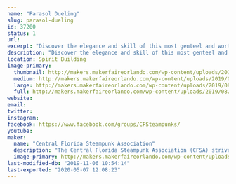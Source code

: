 ```yaml
---
name: "Parasol Dueling"
slug: parasol-dueling
id: 37200
status: 1
url: 
excerpt: "Discover the elegance and skill of this most genteel and worthy competition! Learn the rules of this honorable sport for ladies and observe demonstrations via this interactive activity. Through skillful turns and placements of parasols; precise timing; and through coquettish flirtations, competitors will challenge each other in this Steampunk battle of flair. Demonstration parasols available upon request."
description: "Discover the elegance and skill of this most genteel and worthy competition! Learn the rules of this honorable sport for ladies and observe demonstrations via this interactive activity. Through skillful turns and placements of parasols; precise timing; and through coquettish flirtations, competitors will challenge each other in this Steampunk battle of flair. Demonstration parasols available upon request."
location: Spirit Building
image-primary:
  thumbnail: http://makers.makerfaireorlando.com/wp-content/uploads/2019/08/PD-booth-150x150.jpg
  medium: http://makers.makerfaireorlando.com/wp-content/uploads/2019/08/PD-booth-225x300.jpg
  large: http://makers.makerfaireorlando.com/wp-content/uploads/2019/08/PD-booth.jpg
  full: http://makers.makerfaireorlando.com/wp-content/uploads/2019/08/PD-booth.jpg
website: 
email: 
twitter: 
instagram: 
facebook: https://www.facebook.com/groups/CFSteampunks/
youtube: 
maker:
  name: "Central Florida Steampunk Association"
  description: "The Central Florida Steampunk Association (CFSA) strives to bring Steampunk to anyone who is interested in the genre, or interested in learning how we make our props and costumes.  Our members have experience in leather working, jewelry making, sewing, prop making, simple wearable electronics, and much more.  We frequently hold classes in an effort to share our knowledge base and encourage learners to try new skills.  We'll have several items on display to showcase some of the skills and classes we have to offer.  "
  image-primary: http://makers.makerfaireorlando.com/wp-content/uploads/2017/10/Adobe-Spark-1-1024x1024.jpg
last-modified-db: "2019-11-06 10:54:14"
last-exported: "2020-05-07 12:08:23"
---
```

